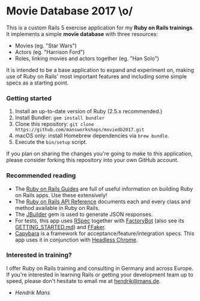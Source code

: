 # Movie Database 2017 \o/

This is a custom Rails 5 exercise application for my **Ruby on Rails trainings**. It implements a simple **movie database** with three resources:

- Movies (eg. "Star Wars")
- Actors (eg. "Harrison Ford")
- Roles, linking movies and actors together (eg. "Han Solo")

It is intended to be a base application to expand and experiment on, making use of Ruby on Rails' most important features and including some simple specs as a starting point.

### Getting started

1.  Install an up-to-date version of Ruby (2.5.x recommended.)
2.  Install Bundler: `gem install bundler`
3.  Clone this repository: `git clone https://github.com/mansworkshops/moviedb2017.git`
4.  macOS only: install Homebrew dependencies via `brew bundle`.
5.  Execute the `bin/setup` script.

If you plan on sharing the changes you're going to make to this application, please consider forking this repository into your own GitHub account.

### Recommended reading

- The [Ruby on Rails Guides](http://guides.rubyonrails.org/) are full of useful information on building Ruby on Rails apps. Use these extensively!
- The [Ruby on Rails API Reference](http://api.rubyonrails.org/) documents each and every class and method available in Ruby on Rails.
- The [JBuilder] gem is used to generate JSON responses.
- For tests, this app uses [RSpec] together with [FactoryBot] (also see its [GETTING_STARTED.md](https://github.com/thoughtbot/factory_girl/blob/master/GETTING_STARTED.md)) and [FFaker].
- [Capybara] is a framework for acceptance/feature/integration specs. This app uses it in conjunction with [Headless Chrome].

### Interested in training?

I offer Ruby on Rails training and consulting in Germany and across Europe. If you're interested in learning Rails or getting your development team up to speed, please don't hesitate to email me at hendrik@mans.de.

- _Hendrik Mans_

[jbuilder]: https://github.com/rails/jbuilder
[capybara]: https://github.com/teamcapybara/capybara
[headless chrome]: https://robots.thoughtbot.com/headless-feature-specs-with-chrome
[rspec]: http://rspec.info/
[factorybot]: https://github.com/thoughtbot/factory_girl
[ffaker]: https://github.com/ffaker/ffaker
